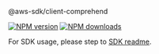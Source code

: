 @aws-sdk/client-comprehend

[![NPM version](https://img.shields.io/npm/v/@aws-sdk/client-comprehend/rc.svg)](https://www.npmjs.com/package/@aws-sdk/client-comprehend)
[![NPM downloads](https://img.shields.io/npm/dm/@aws-sdk/client-comprehend.svg)](https://www.npmjs.com/package/@aws-sdk/client-comprehend)

For SDK usage, please step to [SDK readme](https://github.com/aws/aws-sdk-js-v3).
